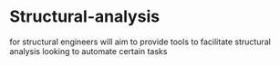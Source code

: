 # Structural-analysis
for structural engineers
will aim to provide tools to facilitate structural analysis
looking to automate certain tasks
